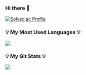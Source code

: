 ### Hi there 👋


[![Solved.ac Profile](http://mazassumnida.wtf/api/v2/generate_badge?boj=dayday)](https://solved.ac/dayday/)


<h3 align="left">💡 My Most Used Languages 💡</h3>
<p align="left">
  <a href="https://github.com/LeeDayday">
    <img align="center" src="https://github-readme-stats.vercel.app/api/top-langs/?username=LeeDayday&layout=compact&show_icons=true&show_owner=true&hide_title=true&theme=nord&hide=${가릴항목}" />
  </a>
</p>

<h3 align="left">💡 My Git Stats 💡</h3>
<p align="left">
  <a href="https://github.com/LeeDayday">
    <img align="center" src="https://github-readme-stats.vercel.app/api?username=LeeDayday&hide=${가릴항목}&hide_title=true&show_icons=true&include_all_commits=false&theme=nord" />
  </a>
</p>


<!--
**LeeDayday/LeeDayday** is a ✨ _special_ ✨ repository because its `README.md` (this file) appears on your GitHub profile.

Here are some ideas to get you started:

- 🔭 I’m currently working on ...
- 🌱 I’m currently learning ...
- 👯 I’m looking to collaborate on ...
- 🤔 I’m looking for help with ...
- 💬 Ask me about ...
- 📫 How to reach me: ...
- 😄 Pronouns: ...
- ⚡ Fun fact: ...
-->
